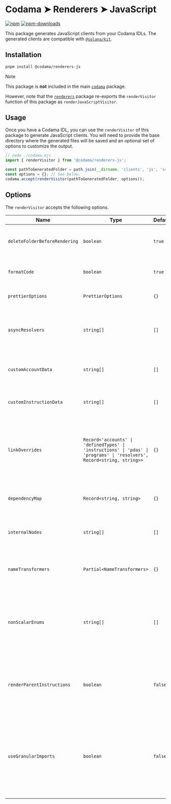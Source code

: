 # Codama ➤ Renderers ➤ JavaScript

[![npm][npm-image]][npm-url]
[![npm-downloads][npm-downloads-image]][npm-url]

[npm-downloads-image]: https://img.shields.io/npm/dm/@codama/renderers-js.svg?style=flat
[npm-image]: https://img.shields.io/npm/v/@codama/renderers-js.svg?style=flat&label=%40codama%2Frenderers-js
[npm-url]: https://www.npmjs.com/package/@codama/renderers-js

This package generates JavaScript clients from your Codama IDLs. The generated clients are compatible with [`@solana/kit`](https://github.com/anza-xyz/kit).

## Installation

```sh
pnpm install @codama/renderers-js
```

> [!NOTE]
> This package is **not** included in the main [`codama`](../library) package.
>
> However, note that the [`renderers`](../renderers) package re-exports the `renderVisitor` function of this package as `renderJavaScriptVisitor`.

## Usage

Once you have a Codama IDL, you can use the `renderVisitor` of this package to generate JavaScript clients. You will need to provide the base directory where the generated files will be saved and an optional set of options to customize the output.

```ts
// node ./codama.mjs
import { renderVisitor } from '@codama/renderers-js';

const pathToGeneratedFolder = path.join(__dirname, 'clients', 'js', 'src', 'generated');
const options = {}; // See below.
codama.accept(renderVisitor(pathToGeneratedFolder, options));
```

## Options

The `renderVisitor` accepts the following options.

| Name                          | Type                                                                                                                    | Default | Description                                                                                                                                                                                                                                             |
| ----------------------------- | ----------------------------------------------------------------------------------------------------------------------- | ------- | ------------------------------------------------------------------------------------------------------------------------------------------------------------------------------------------------------------------------------------------------------- |
| `deleteFolderBeforeRendering` | `boolean`                                                                                                               | `true`  | Whether the base directory should be cleaned before generating new files.                                                                                                                                                                               |
| `formatCode`                  | `boolean`                                                                                                               | `true`  | Whether we should use Prettier to format the generated code.                                                                                                                                                                                            |
| `prettierOptions`             | `PrettierOptions`                                                                                                       | `{}`    | The options to use when formatting the code using Prettier.                                                                                                                                                                                             |
| `asyncResolvers`              | `string[]`                                                                                                              | `[]`    | The exhaustive list of `ResolverValueNode`'s names whose implementation is asynchronous in JavaScript.                                                                                                                                                  |
| `customAccountData`           | `string[]`                                                                                                              | `[]`    | The names of all `AccountNodes` whose data should be manually written in JavaScript.                                                                                                                                                                    |
| `customInstructionData`       | `string[]`                                                                                                              | `[]`    | The names of all `InstructionNodes` whose data should be manually written in JavaScript.                                                                                                                                                                |
| `linkOverrides`               | `Record<'accounts' \| 'definedTypes' \| 'instructions' \| 'pdas' \| 'programs' \| 'resolvers', Record<string, string>>` | `{}`    | A object that overrides the import path of link nodes. For instance, `{ definedTypes: { counter: 'hooked' } }` uses the `hooked` folder to import any link node referring to the `counter` type.                                                        |
| `dependencyMap`               | `Record<string, string>`                                                                                                | `{}`    | A mapping between import aliases and their actual package name or path in JavaScript.                                                                                                                                                                   |
| `internalNodes`               | `string[]`                                                                                                              | `[]`    | The names of all nodes that should be generated but not exported by the `index.ts` files.                                                                                                                                                               |
| `nameTransformers`            | `Partial<NameTransformers>`                                                                                             | `{}`    | An object that enables us to override the names of any generated type, constant or function.                                                                                                                                                            |
| `nonScalarEnums`              | `string[]`                                                                                                              | `[]`    | The names of enum variants with no data that should be treated as a data union instead of a native `enum` type. This is only useful if you are referencing an enum value in your Codama IDL.                                                            |
| `renderParentInstructions`    | `boolean`                                                                                                               | `false` | When using nested instructions, whether the parent instructions should also be rendered. When set to `false` (default), only the instruction leaves are being rendered.                                                                                 |
| `useGranularImports`          | `boolean`                                                                                                               | `false` | Whether to import the `@solana/kit` library using sub-packages such as `@solana/addresses` or `@solana/codecs-strings`. When set to `true`, the main `@solana/kit` library is used which enables generated clients to install it as a `peerDependency`. |
